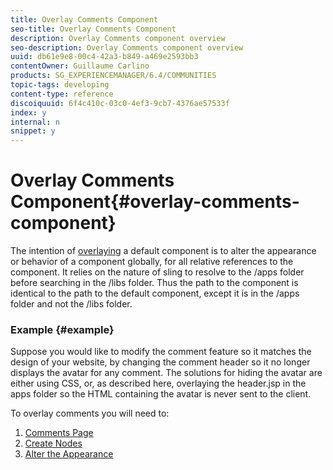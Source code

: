 ```yaml
---
title: Overlay Comments Component
seo-title: Overlay Comments Component
description: Overlay Comments component overview
seo-description: Overlay Comments component overview
uuid: db61e9e8-00c4-42a3-b849-a469e2593bb3
contentOwner: Guillaume Carlino
products: SG_EXPERIENCEMANAGER/6.4/COMMUNITIES
topic-tags: developing
content-type: reference
discoiquuid: 6f4c410c-03c0-4ef3-9cb7-4376ae57533f
index: y
internal: n
snippet: y
---
```


# Overlay Comments Component{#overlay-comments-component}

The intention of [overlaying](../../communities/using/client-customize.md#overlays) a default component is to alter the appearance or behavior of a component globally, for all relative references to the component. It relies on the nature of sling to resolve to the /apps folder before searching in the /libs folder. Thus the path to the component is identical to the path to the default component, except it is in the /apps folder and not the /libs folder.

### Example {#example}

Suppose you would like to modify the comment feature so it matches the design of your website, by changing the comment header so it no longer displays the avatar for any comment. The solutions for hiding the avatar are either using CSS, or, as described here, overlaying the header.jsp in the apps folder so the HTML containing the avatar is never sent to the client.

To overlay comments you will need to:

1. [Comments Page](../../communities/using/overlay-create-comments-page.md)
1. [Create Nodes](../../communities/using/overlay-create-nodes.md)
1. [Alter the Appearance](../../communities/using/overlay-alter-appearance.md)

